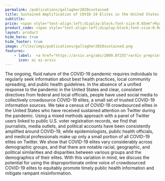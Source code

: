 ```yaml
---
permalink: /publications/gallagher2020sustained
title: Sustained Amplification of COVID-19 Elites in the United States
subtitle:
price: <span style="text-align:left;display:block;font-size:0.85em">Ryan J. Gallagher, Larissa Doroshenko, Sarah Shugars, David Lazer, Brooke Foucault Welles</span>
product_code: <span style="text-align:left;display:block;font-size:0.9em">arXiv preprint 2009.07255, 2020</span>
layout: product
hide_hero: true
hide_footer: true
image: /files/imgs/publications/gallagher2020sustained.png
features:
    - label:  <a href="https://arxiv.org/abs/2009.07255">arXiv preprint (open access)</a>
      icon: ai ai-arxiv
---
```


The ongoing, fluid nature of the COVID-19 pandemic requires individuals to regularly seek information about best health practices, local community spreading, and public health guidelines. In the absence of a unified response to the pandemic in the United States and clear, consistent directives from federal and local officials, people have used social media to collectively crowdsource COVID-19 elites, a small set of trusted COVID-19 information sources. We take a census of COVID-19 crowdsourced elites in the United States who have received sustained attention on Twitter during the pandemic. Using a mixed methods approach with a panel of Twitter users linked to public U.S. voter registration records, we find that journalists, media outlets, and political accounts have been consistently amplified around COVID-19, while epidemiologists, public health officials, and medical professionals make up only a small portion of all COVID-19 elites on Twitter. We show that COVID-19 elites vary considerably across demographic groups, and that there are notable racial, geographic, and political similarities and disparities between various groups and the demographics of their elites. With this variation in mind, we discuss the potential for using the disproportionate online voice of crowdsourced COVID-19 elites to equitably promote timely public health information and mitigate rampant misinformation.
